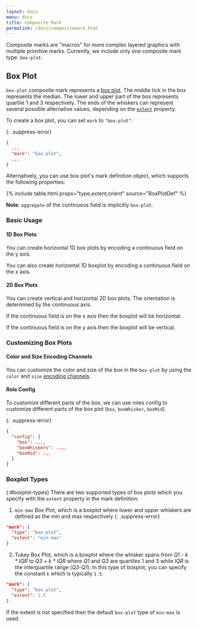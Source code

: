 ```yaml
---
layout: docs
menu: docs
title: Composite Mark
permalink: /docs/compositemark.html
---
```


Composite marks are "macros" for more complex layered graphics with multiple primitive marks. Currently, we include only one composite mark type: `box-plot`.

## Box Plot

`box-plot` composite mark represents a [box plot](https://en.wikipedia.org/wiki/Box_plot). The middle tick in the box represents the median. The lower and upper part of the box represents quartile 1 and 3 respectively. The ends of the whiskers can represent several possible alternative values, depending on the [`extent`](#box-plot-types) property.
<!-- FIXME: why is box plot important? (e.g., showing summary blah blah.) Basically we give novice a sense why Boxplot is important in 1-2 sentences.-->
<!-- TODO: Ideally we should have an annotated figure for this, but let's not do it for now-->

To create a box plot, you can set `mark` to `"box-plot"`:

{: .suppress-error}
```json
{
  ...
  "mark": "box-plot",
  ...
}
```

Alternatively, you can use box plot's mark definition object, which supports the following properties:

{% include table.html props="type,extent,orient" source="BoxPlotDef" %}
<!-- FIXME update BoxPlotDef interface to have description for extent-->

**Note**: `aggregate` of the continuous field is implicitly `box-plot`.

### Basic Usage

#### 1D Box Plots

You can create horizontal 1D box plots by encoding a continuous field on the y axis.

<div class="vl-example" data-name="box_plot_minmax_1D_vertical_short"></div>

You can also create horizontal 1D boxplot by encoding a continuous field on the x axis.

<div class="vl-example" data-name="box_plot_minmax_1D_horizontal_short"></div>

#### 2D Box Plots

You can create vertical and horizontal 2D box plots. The orientation is determined by the continuous axis.

If the continuous field is on the x axis then the boxplot will be horizontal.

<div class="vl-example" data-name="box_plot_minmax_2D_horizontal_short"></div>

If the continuous field is on the y axis then the boxplot will be vertical.

<div class="vl-example" data-name="box_plot_minmax_2D_vertical_short"></div>

### Customizing Box Plots

#### Color and Size Encoding Channels

You can customize the color and size of the box in the `box-plot` by using the `color` and `size` [encoding channels](encoding.html#channels).  <!-- FIXME: missing opacity-->

<div class="vl-example" data-name="box_plot_minmax_2D_vertical_short"></div>

<!-- FIXME: Let's remove color and size for all basic examples to simplify things and add one special example for this case -->

#### Role Config

To customize different parts of the box, we can use roles config to customize different parts of the box plot (`box`, `boxWhisker`, `boxMid`).

{: .suppress-error}
```json
{
  "config": {
    "box": ...,
    "boxWhiskers": ...,
    "boxMid": ...
  }
}
```

<!-- TODO: add an example to customize whisker color?-->

### Boxplot Types
{:#boxplot-types}
There are two supported types of box plots which you specify with the `extent` property in the mark definition:

1) `min-max` Box Plot, which is a boxplot where lower and upper whiskers are defined as the min and max respectively
{: .suppress-error}
```json
"mark": {
  "type": "box-plot",
  "extent": "min-max"
}
```
2) Tukey Box Plot, which is a boxplot where the whisker spans from _Q1 - k * IQR_ to _Q3 + k * IQR_ where _Q1_ and _Q3_ are quartiles 1 and 3 while _IQR_ is the interquartile range (_Q3-Q1_). In this type of boxplot, you can specify the constant  `k` which is typically `1.5`.

```json
"mark": {
  "type": "box-plot",
  "extent": 1.5
}
```

If the extent is not specified then the default `box-plot` type of `min-max` is used.
